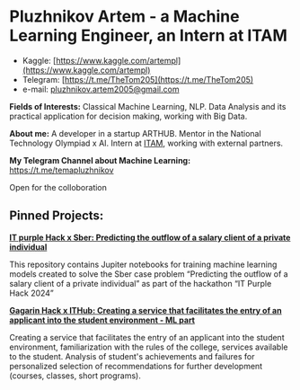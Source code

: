 # Pluzhnikov Artem - a Machine Learning Engineer, an Intern at ITAM

- Kaggle: [https://www.kaggle.com/artempl](https://www.kaggle.com/artempl)
- Telegram: [https://t.me/TheTom205](https://t.me/TheTom205)
- e-mail: [pluzhnikov.artem2005@gmail.com](mailto:pluzhnikov.artem2005@gmail.com)

**Fields of Interests:** Classical Machine Learning, NLP. Data Analysis and its practical application for decision making, working with Big Data.

**About me:** А developer in a startup ARTHUB. Mentor in the National Technology Olympiad x AI. Intern at [ITAM](http://itatmisis.ru), working with external partners. 

**My Telegram Channel about Machine Learning:** https://t.me/temapluzhnikov

Open for the colloboration

## **Pinned Projects:**

**[IT purple Hack x Sber: Predicting the outflow of a salary client of a private individual](https://github.com/TheTom205/IT_Purple_Hack)**

This repository contains Jupiter notebooks for training machine learning models created to solve the Sber case problem “Predicting the outflow of a salary client of a private individual” as part of the hackathon “IT Purple Hack 2024”

**[Gagarin Hack x ITHub: Creating a service that facilitates the entry of an applicant into the student environment - ML part](https://github.com/TheTom205/Gagarin-Hack-ML)**

Creating a service that facilitates the entry of an applicant into the student environment, familiarization with the rules of the college, services available to the student. Analysis of student's achievements and failures for personalized selection of recommendations for further development (courses, classes, short programs).
